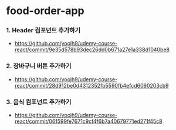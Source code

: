 # food-order-app

### 1. Header 컴포넌트 추가하기

-   https://github.com/yoojh9/udemy-course-react/commit/9e35d578b93dec26dd0b671a27e1a338d1040be8

### 2. 장바구니 버튼 추가하기

-   https://github.com/yoojh9/udemy-course-react/commit/28d912be0d4312352fb5590fb4efcd6090203cb9

### 3. 음식 컴포넌트 추가하기

-   https://github.com/yoojh9/udemy-course-react/commit/061599fe7671c9cf4f6b7a40679771ed271f45c8
